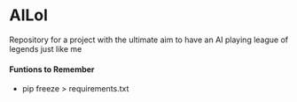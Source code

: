 AILol
==================
Repository for a project with the ultimate aim to have an AI playing league of legends just like me

#### Funtions to Remember
- pip freeze > requirements.txt

